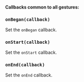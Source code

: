 #### Callbacks common to all gestures:

### `onBegan(callback)`

Set the `onBegan` callback.

### `onStart(callback)`

Set the `onStart` callback.

### `onEnd(callback)`

Set the `onEnd` callback.
